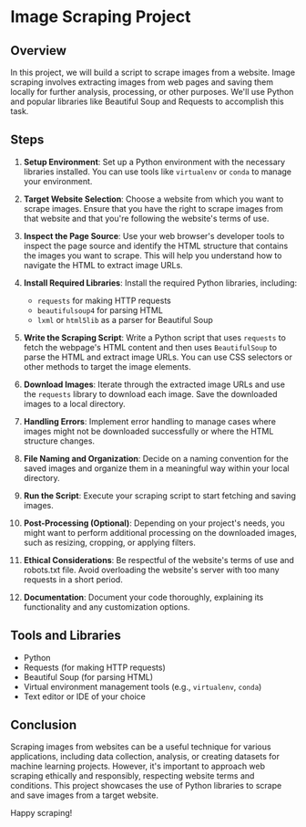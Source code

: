 # Image Scraping Project

## Overview

In this project, we will build a script to scrape images from a website. Image scraping involves extracting images from web pages and saving them locally for further analysis, processing, or other purposes. We'll use Python and popular libraries like Beautiful Soup and Requests to accomplish this task.

## Steps

1. **Setup Environment**: Set up a Python environment with the necessary libraries installed. You can use tools like `virtualenv` or `conda` to manage your environment.

2. **Target Website Selection**: Choose a website from which you want to scrape images. Ensure that you have the right to scrape images from that website and that you're following the website's terms of use.

3. **Inspect the Page Source**: Use your web browser's developer tools to inspect the page source and identify the HTML structure that contains the images you want to scrape. This will help you understand how to navigate the HTML to extract image URLs.

4. **Install Required Libraries**: Install the required Python libraries, including:
   - `requests` for making HTTP requests
   - `beautifulsoup4` for parsing HTML
   - `lxml` or `html5lib` as a parser for Beautiful Soup

5. **Write the Scraping Script**: Write a Python script that uses `requests` to fetch the webpage's HTML content and then uses `BeautifulSoup` to parse the HTML and extract image URLs. You can use CSS selectors or other methods to target the image elements.

6. **Download Images**: Iterate through the extracted image URLs and use the `requests` library to download each image. Save the downloaded images to a local directory.

7. **Handling Errors**: Implement error handling to manage cases where images might not be downloaded successfully or where the HTML structure changes.

8. **File Naming and Organization**: Decide on a naming convention for the saved images and organize them in a meaningful way within your local directory.

9. **Run the Script**: Execute your scraping script to start fetching and saving images.

10. **Post-Processing (Optional)**: Depending on your project's needs, you might want to perform additional processing on the downloaded images, such as resizing, cropping, or applying filters.

11. **Ethical Considerations**: Be respectful of the website's terms of use and robots.txt file. Avoid overloading the website's server with too many requests in a short period.

12. **Documentation**: Document your code thoroughly, explaining its functionality and any customization options.

## Tools and Libraries

- Python
- Requests (for making HTTP requests)
- Beautiful Soup (for parsing HTML)
- Virtual environment management tools (e.g., `virtualenv`, `conda`)
- Text editor or IDE of your choice

## Conclusion

Scraping images from websites can be a useful technique for various applications, including data collection, analysis, or creating datasets for machine learning projects. However, it's important to approach web scraping ethically and responsibly, respecting website terms and conditions. This project showcases the use of Python libraries to scrape and save images from a target website.

Happy scraping!
